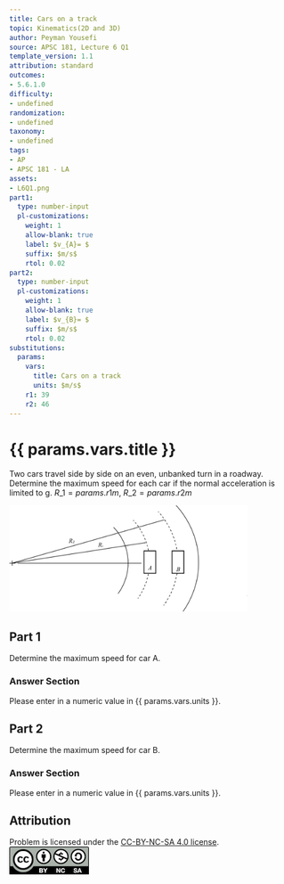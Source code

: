 ```yaml
---
title: Cars on a track
topic: Kinematics(2D and 3D)
author: Peyman Yousefi
source: APSC 181, Lecture 6 Q1
template_version: 1.1
attribution: standard
outcomes:
- 5.6.1.0
difficulty:
- undefined
randomization:
- undefined
taxonomy:
- undefined
tags:
- AP
- APSC 181 - LA
assets:
- L6Q1.png
part1:
  type: number-input
  pl-customizations:
    weight: 1
    allow-blank: true
    label: $v_{A}= $
    suffix: $m/s$
    rtol: 0.02
part2:
  type: number-input
  pl-customizations:
    weight: 1
    allow-blank: true
    label: $v_{B}= $
    suffix: $m/s$
    rtol: 0.02
substitutions:
  params:
    vars:
      title: Cars on a track
      units: $m/s$
    r1: 39
    r2: 46
---
```

# {{ params.vars.title }}
Two cars travel side by side on an even, unbanked turn in a roadway.
Determine the maximum speed for each car if the normal acceleration is limited to g.
$R\_{1} = {{params.r1}}m$, $R\_{2} = {{params.r2}}m$

<img src="L6Q1.png" width=85%>

## Part 1

Determine the maximum speed for car A.

### Answer Section

Please enter in a numeric value in {{ params.vars.units }}.

## Part 2

Determine the maximum speed for car B.

### Answer Section

Please enter in a numeric value in {{ params.vars.units }}.

## Attribution

Problem is licensed under the [CC-BY-NC-SA 4.0 license](https://creativecommons.org/licenses/by-nc-sa/4.0/).<br> ![The Creative Commons 4.0 license requiring attribution-BY, non-commercial-NC, and share-alike-SA license.](https://raw.githubusercontent.com/firasm/bits/master/by-nc-sa.png)